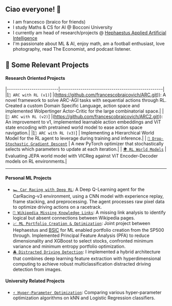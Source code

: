 
## Ciao everyone! 👋
 - I am francesco (braico for friends)
 - I study Maths & CS for AI @ Bocconi University
- I currently am head of research/projects @ [Hephaestus Applied Artificial Intelligence](https://github.com/Hephaestus-AI-Association)
- I'm passionate about ML & AI, enjoy math, am a football enthusiast, love photography, read The Economist, and podcast listener.

## 📌 Some Relevant Projects 

#### Research Oriented Projects
|-------------------------|--------------------------------------------------|
|[`🧠 ARC with RL (v1)`]  |(https://github.com/francescobraicovich/ARC.git)): A novel framework to solve ARC-AGI tasks with sequential actions through RL. Created a custom Domain Specific Language, action space and implemented Wolpertinger Actor-Critic for the large combinatorial space.|
| [`🧠 ARC with RL (v2)`] |(https://github.com/francescobraicovich/ARC2.git)): An improvement to v1, implemented learnable action embeddings and ViT state encoding with pretrained world model to ease action space navigation.|
|[`🧠 ARC with RL (v3)`] | Implementing a Hierarchical World Model for the RL agent to leverage during training and inference.|
| [`🔻 Drop-Stochastic Gradient Descent`](https://github.com/francescobraicovich/dsgd.git) | A new PyTorch optimizer that stochastically selects which parameters to update at each iteration.|
| [`🌍 RL World Models`](https://github.com/francescobraicovich/rl-worlds.git) | Evaluating JEPA world model with VICReg against ViT Encoder-Decoder models on RL environments.|

---

#### Personal ML Projects

- [`🏎️ Car Racing with Deep RL`](https://github.com/francescobraicovich/racing-rl): A Deep Q-Learning agent for the CarRacing-v3 environment, using a CNN model with experience replay, frame stacking, and preprocessing. The agent processes raw pixel data to optimize driving actions on a racetrack.
- [`🔗 Wikipedia Missing Knowledge Links`](https://github.com/francescobraicovich/Missing_Knowledge_Links_WIkipedia): A missing link analysis to identify logical but absent connections between Wikipedia pages.
- [`📈 ML Portfolio Creation & Optimization`](https://github.com/BSIC/bsic_hephaestus_paper): Joint project between Hephaestus and [BSIC](https://bsic.it) for ML enabled portfolio creation from the SP500 through. Implemented Principal Feature Analysis (PFA) to reduce dimensionality and XGBoost to select stocks, confronted minimum variance and minimum entropy portfolio optimization.
- [`🚔 Distracted Driving Detection`](https://github.com/francescobraicovich/Distracted-Driver-Detection): I implemented a hybrid architecture that combines deep learning feature extraction with hyperdimensional computing to achieve robust multiclassification distracted driving detection from images.

#### University Related Projects

- [`⚡️ Hyper-Parameter Optimization`](https://github.com/francescobraicovich/parameter_optimization.git): Comparing various hyper-parameter optimization algorithms on kNN and Logistic Regression classifiers.


